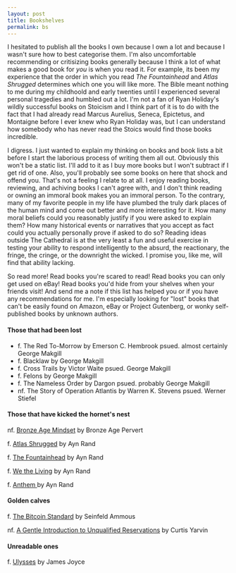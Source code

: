 ```yaml
---
layout: post
title: Bookshelves
permalink: bs
---
```


I hesitated to publish all the books I own because I own a lot and because I wasn't sure how to best categorise them. I'm also uncomfortable recommending or critisizing
books generally because I think a lot of what makes a good book for *you* is when you read it. For example, its been my experience that the order in which you read
*The Fountainhead* and *Atlas Shrugged* determines which one you will like more. The Bible meant nothing to me during my childhoold and early twenties
until I experienced several personal tragedies and humbled out a lot. I'm not a fan of Ryan Holiday's wildly successful books on Stoicism and I think part of it is to do with
the fact that I had already read Marcus Aurelius, Seneca, Epictetus, and Montaigne before I ever knew who Ryan Holiday was, but I can understand how
somebody who has never read the Stoics would find those books incredible.

I digress. I just wanted to explain my thinking on books and book lists a bit before I start the laborious process of writing them all out. Obviously
this won't be a static list. I'll add to it as I buy more books but I won't subtract if I get rid of one. Also, you'll probably see some books
on here that shock and offend you. That's not a feeling I relate to at all. I enjoy reading books, reviewing, and achiving books I can't agree with, and I 
don't think reading or owning an immoral book makes you an immoral person. To the contrary, many of my favorite people in my life have plumbed the truly dark
places of the human mind and come out better and more interesting for it. How many moral beliefs could you reasonably justify if you were asked to explain them? How many historical events
or narratives that you accept as fact could you actually personally prove if asked to do so? Reading ideas outside The Cathedral is at the very least
a fun and useful exercise in testing your ability to respond intelligently to the absurd, the reactionary, the fringe, the cringe, or the downright the wicked. I promise you,
like me, will find that ability lacking. 

So read more! Read books you're scared to read! Read books you can only get used on eBay! Read books you'd hide from your shelves when your friends visit! And send me a note if this list has helped you or if you have any recommendations for me. I'm especially looking for "lost" books that can't be easily found on Amazon, eBay or Project Gutenberg, or wonky self-published books by unknown authors. 


#### Those that had been lost

- f. The Red To-Morrow by Emerson C. Hembrook psued. almost certainly George Makgill
- f. Blacklaw by George Makgill
- f. Cross Trails by Victor Waite psued. George Makgill
- f. Felons by George Makgill
- f. The Nameless Order by Dargon psued. probably George Makgill
- nf. The Story of Operation Atlantis by Warren K. Stevens psued. Werner Stiefel

#### Those that have kicked the hornet's nest

nf. [Bronze Age Mindset](/) by Bronze Age Pervert

f. [Atlas Shrugged](/) by Ayn Rand

f. [The Fountainhead](/) by Ayn Rand

f. [We the Living](/) by Ayn Rand

f. [Anthem ](/)by Ayn Rand

#### Golden calves

f. [The Bitcoin Standard](/) by Seinfeld Ammous

nf. [A Gentle Introduction to Unqualified Reservations](/) by Curtis Yarvin

#### Unreadable ones

f. [Ulysses](/) by James Joyce
